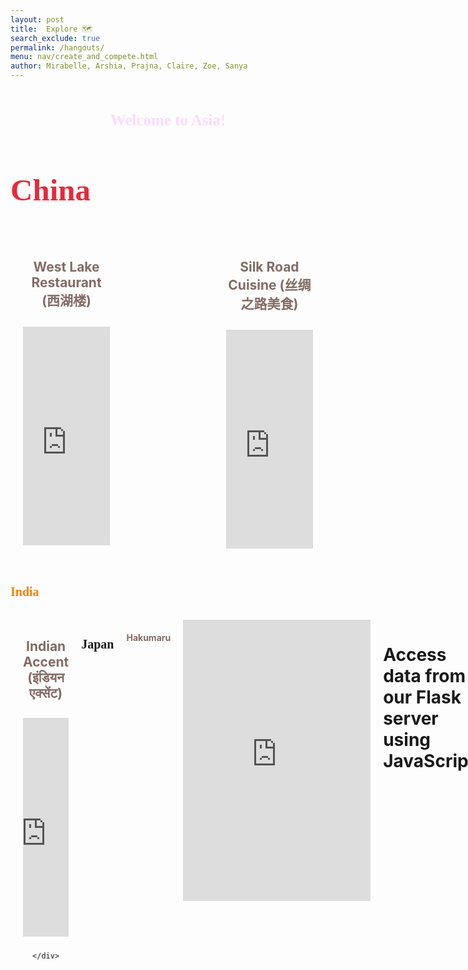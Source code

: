 ```yaml
---
layout: post
title:  Explore 🗺️
search_exclude: true
permalink: /hangouts/
menu: nav/create_and_compete.html
author: Mirabelle, Arshia, Prajna, Claire, Zoe, Sanya
---
```

<center>
<h1 style="
    color: #FCDBFF;
    font-family: 'Comic Sans MS', 'Brush Script MT', cursive; /* Fun and playful font */
    font-size: 25px; /* Adjusted size for emphasis */
    text-align: center; /* Centered text */
    margin-top: 50px
">
    Welcome to Asia!
</h1>
</center>

<style>
    .restaurant-row {
        display: flex;
        justify-content: space-between;
        gap: 20px;
        padding: 20px;
    }

    .restaurant-item {
        width: 48%; 
        text-align: center;
    }

    .restaurant-item iframe {
        width: 100%;
        height: 350px;
        border: 0;
        margin-bottom: 10px;
    }

    .restaurant-item h4 {
        font-size: 1.5em;
        font-weight: bold;
        color: #826b64;
    }
</style>

<h1 style="
    color: #E8293C; /* Red */
    font-family: 'Comic Sans MS', 'Brush Script MT', cursive; /* Fun and playful font */
    font-size: 3.5em; /* Adjusted size for emphasis */
">
    China
</h1>

<style>
    .restaurant-row {
        display: flex;
        justify-content: space-between;
        gap: 20px;
        padding: 20px;
    }

    .restaurant-item {
        width: 30%;
        text-align: center;
    }

    .restaurant-item iframe {
        width: 100%;
        height: 350px;
        border: 0;
        margin-bottom: 10px;
    }

    .restaurant-item h4 {
        font-size: 1.5em;
        font-weight: bold;
        color: #826b64;
    }
</style>

<div class="restaurant-row">
    <div class="restaurant-item">
        <h4>West Lake Restaurant (西湖楼)</h4>
       <iframe src="https://www.google.com/maps/embed?pb=!1m18!1m12!1m3!1d3599679.4665856264!2d108.3245561875!3d28.228208999999993!2m3!1f0!2f0!3f0!3m2!1i1024!2i768!4f13.1!3m3!1m2!1s0x34274bc5287ebbc5%3A0xbaae0193648be35d!2z6KW_5rmW5qW8!5e0!3m2!1sen!2sus!4v1734114976449!5m2!1sen!2sus" width="600" height="450" style="border:0;" allowfullscreen="" loading="lazy" referrerpolicy="no-referrer-when-downgrade"></iframe>
    </div>
    <div class="restaurant-item">
        <h4>Silk Road Cuisine (丝绸之路美食)</h4>
        <iframe src="https://www.google.com/maps/embed?pb=!1m18!1m12!1m3!1d14454107.199510708!2d100.31973386609324!3d27.81485653954242!2m3!1f0!2f0!3f0!3m2!1i1024!2i768!4f13.1!3m3!1m2!1s0x34274a2c4efc96b9%3A0x7a80fae9c5385bc1!2sXinjiang%20the%20Silk%20Road%20Roasted%20Mutton!5e0!3m2!1sen!2sus!4v1734115339626!5m2!1sen!2sus" width="600" height="450" style="border:0;" allowfullscreen="" loading="lazy" referrerpolicy="no-referrer-when-downgrade"></iframe>
    </div>
</div>

<h1 style="
    color: #FF8000; /* Orange */
    font-family: 'Comic Sans MS', 'Brush Script MT', cursive; /* Fun and playful font */
    font-size: 20px; /* Adjusted size for emphasis */
">
    India
</h1>
<div class="restaurant-row">
    <div class="restaurant-item">
<h4 style="
    color: #826b64 !important;"> Indian Accent (इंडियन एक्सेंट)</h4>
<iframe src="https://www.google.com/maps/embed?pb=!1m18!1m12!1m3!1d57397489.5483493!2d3.4100973999999593!3d28.59183360000001!2m3!1f0!2f0!3f0!3m2!1i1024!2i768!4f13.1!3m3!1m2!1s0x390cfd309eebed77%3A0xfd133b52e7612c26!2sIndian%20Accent!5e0!3m2!1sen!2sus!4v1734115500662!5m2!1sen!2sus" width="600" height="450" style="border:0;" allowfullscreen="" loading="lazy" referrerpolicy="no-referrer-when-downgrade"></iframe>

    </div>
</div>

<h1 style="
    color: #FFFFF; /* White */
    font-family: 'Comic Sans MS', 'Brush Script MT', cursive; /* Fun and playful font */
    font-size: 20px; /* Adjusted size for emphasis */
">
    Japan
</h1>

<h4 style="
    color: #826b64 !important;"> Hakumaru </h4>
<iframe src="https://www.google.com/maps/embed?pb=!1m18!1m12!1m3!1d54813371.056550846!2d169.0606994!3d33.01583080000001!2m3!1f0!2f0!3f0!3m2!1i1024!2i768!4f13.1!3m3!1m2!1s0x80dbf7006d81e431%3A0x9b0f38033fb61b12!2sHakumaru!5e0!3m2!1sen!2sus!4v1734374940022!5m2!1sen!2sus" width="600" height="450" style="border:0;" allowfullscreen="" loading="lazy" referrerpolicy="no-referrer-when-downgrade"></iframe>

<h1>Access data from our Flask server using JavaScript</h1>

<p>This code extracts data "live" from a local Web Server with JavaScript fetch.  Additionally, it formats the data into a table.</p>

<!-- Head contains information to Support the Document -->


<!-- HTML table fragment for page -->
<table id="demo" class="table">
  <thead>
      <tr>
          <th>First Name</th>
          <th>Last Name</th>
          <th>Residence</th>
      </tr>
  </thead>
  <tbody id="result">
    <!-- javascript generated data -->
  </tbody>
</table>

<script>
  // prepare HTML result container for new output
  let resultContainer = document.getElementById("result");
  
  // prepare URL
  url = "http://127.0.0.1:5001/api/data";

  // set options for cross origin header request
  let options = {
    method: 'GET', // *GET, POST, PUT, DELETE, etc.
    mode: 'cors', // no-cors, *cors, same-origin
    cache: 'default', // *default, no-cache, reload, force-cache, only-if-cached
    credentials: 'include', // include, *same-origin, omit
    headers: {
      'Content-Type': 'application/json',
    },
  };

  // fetch the API
  fetch(url, options)
    // response is a RESTful "promise" on any successful fetch
    .then(response => {
      // check for response errors and display
      if (response.status !== 200) {
          console.error(response.status);
          return;
      }
      // valid response will contain json data
      response.json().then(data => {
          console.log(data);
          for (const row of data) {
            // tr and td build out for each row
            const tr = document.createElement("tr");
            const firstname = document.createElement("td");
            const lastname = document.createElement("td");
            const residence = document.createElement("td");
            // data is specific to the API
            firstname.innerHTML = row.FirstName; 
            lastname.innerHTML = row.LastName; 
            residence.innerHTML = row.Residence; 
            // this builds each td into tr
            tr.appendChild(firstname);
            tr.appendChild(lastname);
            tr.appendChild(residence);
            // add HTML to container
            resultContainer.appendChild(tr);
          }
      })
  })
  
</script>

